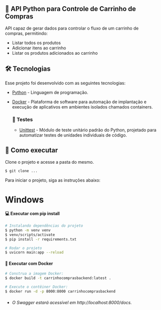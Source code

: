## 🛒 API Python para Controle de Carrinho de Compras

API capaz de gerar dados para controlar o fluxo de um carrinho de compras, permitindo:

- Listar todos os produtos
- Adicionar itens ao carrinho
- Listar os produtos adicionados ao carrinho

## 🛠️ Tecnologias

Esse projeto foi desenvolvido com as seguintes tecnologias:

- [Python](https://www.python.org/) - Linguagem de programação.
- [Docker](https://docs.docker.com/) - Plataforma de software para automação de implantação e execução de aplicativos em ambientes isolados chamados containers.

  ### 🧪 Testes

  - [Unittest](https://docs.python.org/3/library/unittest.html) - Módulo de teste unitário padrão do Python, projetado para automatizar testes de unidades individuais de código.

## 🚀 Como executar

Clone o projeto e acesse a pasta do mesmo.

```bash
$ git clone ...
```

Para iniciar o projeto, siga as instruções abaixo:

# Windows

#### 💻 Executar com pip install

```bash
# Instalando dependências do projeto
$ python -m venv venv
$ venv/scripts/activate
$ pip install -r requirements.txt

# Rodar o projeto
$ uvicorn main:app --reload
```

#### 🐳 Executar com Docker

```bash
# Construa a imagem Docker:
$ docker build -t carrinhocomprasbackend:latest .

# Execute o contêiner Docker:
$ docker run -d -p 8000:8000 carrinhocomprasbackend
```

- ###### O Swagger estará acessível em http://localhost:8000/docs.
